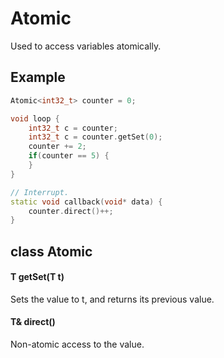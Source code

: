# Atomic
Used to access variables atomically.<br>

## Example
```c++
Atomic<int32_t> counter = 0;

void loop {
    int32_t c = counter;
    int32_t c = counter.getSet(0);
    counter += 2;
    if(counter == 5) {
    }
}

// Interrupt.
static void callback(void* data) {
    counter.direct()++;
}
```

## class Atomic<class T>

#### T getSet(T t)
Sets the value to t, and returns its previous value.

#### T& direct()
Non-atomic access to the value.
